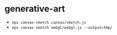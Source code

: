 # generative-art

* `npx canvas-sketch canvas/sketch.js`
* `npx canvas-sketch webgl/webgl.js --output=tmp/`